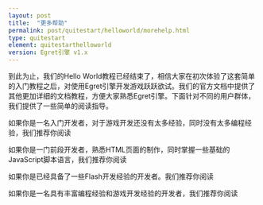 ```yaml
---
layout: post
title:  "更多帮助"
permalink: post/quitestart/helloworld/morehelp.html
type: quitestart
element: quitestarthelloworld
version: Egret引擎 v1.x
---
```


到此为止，我们的Hello World教程已经结束了，相信大家在初次体验了这套简单的入门教程之后，对使用Egret引擎开发游戏跃跃欲试。我们的官方文档中提供了其他更加详细的文档教程，方便大家熟悉Egret引擎。下面针对不同的用户群体，我们提供了一些简单的阅读指导。

如果你是一名入门开发者，对于游戏开发还没有太多经验，同时没有太多编程经验，我们推荐你阅读

如果你是一门前段开发者，熟悉HTML页面的制作，同时掌握一些基础的JavaScript脚本语言，我们推荐你阅读

如果你是已经具备了一些Flash开发经验的开发者。我们推荐你阅读

如果你是一名具有丰富编程经验和游戏开发经验的开发者，我们推荐你阅读
